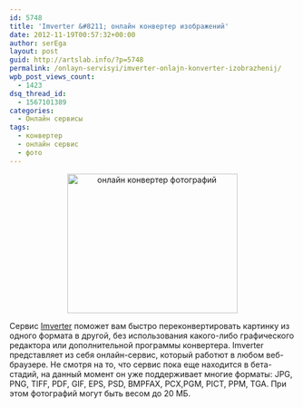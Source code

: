 ```yaml
---
id: 5748
title: 'Imverter &#8211; онлайн конвертер изображений'
date: 2012-11-19T00:57:32+00:00
author: serEga
layout: post
guid: http://artslab.info/?p=5748
permalink: /onlayn-servisyi/imverter-onlajn-konverter-izobrazhenij/
wpb_post_views_count:
  - 1423
dsq_thread_id:
  - 1567101389
categories:
  - Онлайн сервисы
tags:
  - конвертер
  - онлайн сервис
  - фото
---
```

<center>
  <a href="http://googledrive.com/host/0B9lHVSSSdxdxd0hjdUdmRzY3Tjg/konverter_kartinok_onlain.png"><img src="http://googledrive.com/host/0B9lHVSSSdxdxd0hjdUdmRzY3Tjg/konverter_kartinok_onlain-300x246.png" alt="онлайн конвертер фотографий" title="konverter_kartinok_onlain" width="300" height="246" class="aligncenter size-medium wp-image-5749" srcset="http://googledrive.com/host/0B9lHVSSSdxdxd0hjdUdmRzY3Tjg/konverter_kartinok_onlain-300x246.png 300w, http://googledrive.com/host/0B9lHVSSSdxdxd0hjdUdmRzY3Tjg/konverter_kartinok_onlain.png 556w" sizes="(max-width: 300px) 100vw, 300px" /></a>
</center>

Сервис [Imverter](http://www.imverter.com/) поможет вам быстро переконвертировать картинку из одного формата в другой, без использования какого-либо графического редактора или дополнительной программы конвертера. Imverter представляет из себя онлайн-сервис, который работют в любом веб-браузере. Не смотря на то, что сервис пока еще находится в бета-стадий, на данный момент он уже поддерживает многие форматы: JPG, PNG, TIFF, PDF, GIF, EPS, PSD, BMPFAX, PCX,PGM, PICT, PPM, TGA. При этом фотографий могут быть весом до 20 МБ.